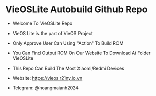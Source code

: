 # VieOSLite Autobuild Github Repo
 - Welcome To VieOSLite Repo 
 
 - VieOS Lite is the part of VieOS Project 
 - Only Approve User Can Using "Action" To Build ROM

 - You Can Find Output ROM On Our Website To Download At Folder VieOSLite
 - This Repo Can Build The Most Xiaomi/Redmi Devices
 
 - Website: https://vieos.r21ny.io.vn
 - Telegram: @hoangmaianh2024
